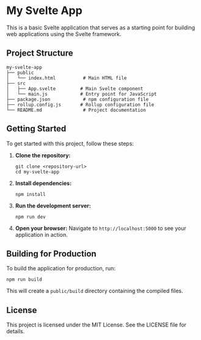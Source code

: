 # My Svelte App

This is a basic Svelte application that serves as a starting point for building web applications using the Svelte framework.

## Project Structure

```
my-svelte-app
├── public
│   └── index.html          # Main HTML file
├── src
│   ├── App.svelte         # Main Svelte component
│   └── main.js            # Entry point for JavaScript
├── package.json            # npm configuration file
├── rollup.config.js       # Rollup configuration file
└── README.md               # Project documentation
```

## Getting Started

To get started with this project, follow these steps:

1. **Clone the repository:**
   ```
   git clone <repository-url>
   cd my-svelte-app
   ```

2. **Install dependencies:**
   ```
   npm install
   ```

3. **Run the development server:**
   ```
   npm run dev
   ```

4. **Open your browser:**
   Navigate to `http://localhost:5000` to see your application in action.

## Building for Production

To build the application for production, run:
```
npm run build
```

This will create a `public/build` directory containing the compiled files.

## License

This project is licensed under the MIT License. See the LICENSE file for details.